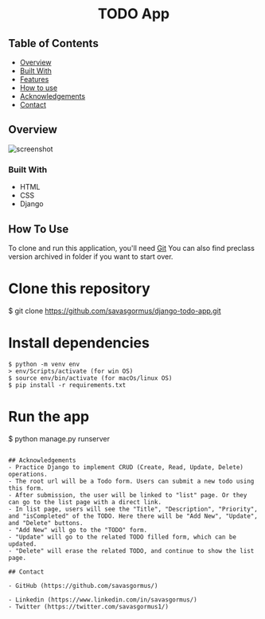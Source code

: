 <!-- Please update value in the {}  -->

<h1 align="center">TODO App</h1>

<!-- TABLE OF CONTENTS -->

## Table of Contents

- [Overview](#overview)
- [Built With](#built-with)
- [Features](#features)
- [How to use](#how-to-use)
- [Acknowledgements](#acknowledgements)
- [Contact](#contact)

<!-- OVERVIEW -->

## Overview


![screenshot](https://user-images.githubusercontent.com/16707738/92399059-5716eb00-f132-11ea-8b14-bcacdc8ec97b.png)

### Built With

<!-- This section should list any major frameworks that you built your project using. Here are a few examples.-->

- HTML
- CSS
- Django

## How To Use

<!-- This is an example, please update according to your application -->

To clone and run this application, you'll need [Git](https://git-scm.com) 
You can also find preclass version archived in folder if you want to start over.
# Clone this repository
$ git clone https://github.com/savasgormus/django-todo-app.git

# Install dependencies
    $ python -m venv env
    > env/Scripts/activate (for win OS)
    $ source env/bin/activate (for macOs/linux OS)
    $ pip install -r requirements.txt

# Run the app
$ python manage.py runserver
```

## Acknowledgements
- Practice Django to implement CRUD (Create, Read, Update, Delete) operations.
- The root url will be a Todo form. Users can submit a new todo using this form.
- After submission, the user will be linked to "list" page. Or they can go to the list page with a direct link.
- In list page, users will see the "Title", "Description", "Priority", and "isCompleted" of the TODO. Here there will be "Add New", "Update", and "Delete" buttons.
- "Add New" will go to the "TODO" form.
- "Update" will go to the related TODO filled form, which can be updated.
- "Delete" will erase the related TODO, and continue to show the list page.

## Contact

- GitHub (https://github.com/savasgormus/)

- Linkedin (https://www.linkedin.com/in/savasgormus/)
- Twitter (https://twitter.com/savasgormus1/)
